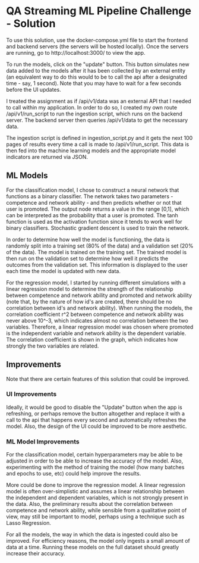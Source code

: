 # QA Streaming ML Pipeline Challenge - Solution

To use this solution, use the docker-compose.yml file to start the frontend and backend servers (the servers will be hosted locally). Once the servers are running, go to http://localhost:3000/ to view the app.

To run the models, click on the "update" button. This button simulates new data added to the models after it has been collected by an external entity (an equivalent way to do this would to be to call the api after a designated time - say, 1 second). Note that you may have to wait for a few seconds before the UI updates.

I treated the assignment as if /api/v1/data was an external API that I needed to call within my application. In order to do so, I created my own route /api/v1/run_script to run the ingestion script, which runs on the backend server. The backend server then queries /api/v1/data to get the necessary data.

The ingestion script is defined in ingestion_script.py and it gets the next 100 pages of results every time a call is made to /api/v1/run_script. This data is then fed into the machine learning models and the appropriate model indicators are returned via JSON.

## ML Models
For the classification model, I chose to construct a neural network that functions as a binary classifier. The network takes two parameters - competence and network ability - and then predicts whether or not that user is promoted. The output node returns a value in the range [0,1], which can be interpreted as the probability that a user is promoted. The tanh function is used as the activation function since it tends to work well for binary classifiers. Stochastic gradient descent is used to train the network.

In order to determine how well the model is functioning, the data is randomly split into a training set (80\% of the data) and a validation set (20\% of the data). The model is trained on the training set. The trained model is then run on the validation set to determine how well it predicts the outcomes from the validation set. This information is displayed to the user each time the model is updated with new data.

For the regression model, I started by running different simulations with a linear regression model to determine the strength of the relationship between competence and network ability and promoted and network ability (note that, by the nature of how id's are created, there should be no correlation between id's and network ability). When running the models, the correlation coefficient r^2 between competence and network ability was never above 10^-3, which indicates almost no correlation between the two variables. Therefore, a linear regression model was chosen where promoted is the independent variable and network ability is the dependent variable. The correlation coefficient is shown in the graph, which indicates how strongly the two variables are related.

## Improvements
Note that there are certain features of this solution that could be improved. 

### UI Improvements
Ideally, it would be good to disable the "Update" button when the app is refreshing, or perhaps remove the button altogether and replace it with a call to the api that happens every second and automatically refreshes the model. Also, the design of the UI could be improved to be more aesthetic.

### ML Model Improvements
For the classification model, certain hyperparameters may be able to be adjusted in order to be able to increase the accuracy of the model. Also, experimenting with the method of training the model (how many batches and epochs to use, etc) could help improve the results.

More could be done to improve the regression model. A linear regression model is often over-simplistic and assumes a linear relationship between the independent and dependent variables, which is not strongly present in the data. Also, the preliminary results about the correlation between competence and network ability, while sensible from a qualitative point of view, may still be important to model, perhaps using a technique such as Lasso Regression.

For all the models, the way in which the data is ingested could also be improved. For efficiency reasons, the model only ingests a small amount of data at a time. Running these models on the full dataset should greatly increase their accuracy.
